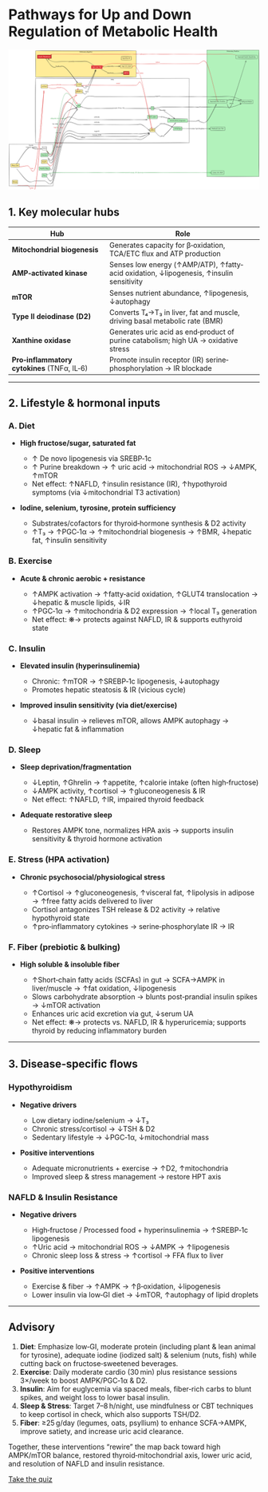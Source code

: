 # Pathways for Up and Down Regulation of Metabolic Health

![Metabolic Pathway](pathway.png)




## 1. Key molecular hubs

| Hub                                         | Role                                                                                    |
| ------------------------------------------- | --------------------------------------------------------------------------------------- |
| **Mitochondrial biogenesis**                | Generates capacity for β‑oxidation, TCA/ETC flux and ATP production                     |
| **AMP‑activated kinase**                    | Senses low energy (↑AMP/ATP), ↑fatty‐acid oxidation, ↓lipogenesis, ↑insulin sensitivity |
| **mTOR**                                    | Senses nutrient abundance, ↑lipogenesis, ↓autophagy                                     |
| **Type II deiodinase (D2)**                 | Converts T₄→T₃ in liver, fat and muscle, driving basal metabolic rate (BMR)             |
| **Xanthine oxidase**                        | Generates uric acid as end‐product of purine catabolism; high UA → oxidative stress     |
| **Pro‑inflammatory cytokines** (TNFα, IL‑6) | Promote insulin receptor (IR) serine‐phosphorylation → IR blockade                      |

---

## 2. Lifestyle & hormonal inputs

### A. Diet

* **High fructose/sugar, saturated fat**

  * ↑ De novo lipogenesis via SREBP‑1c
  * ↑ Purine breakdown → ↑ uric acid → mitochondrial ROS → ↓AMPK, ↑mTOR
  * Net effect: ↑NAFLD, ↑insulin resistance (IR), ↑hypothyroid symptoms (via ↓mitochondrial T3 activation)

* **Iodine, selenium, tyrosine, protein sufficiency**

  * Substrates/cofactors for thyroid‐hormone synthesis & D2 activity
  * ↑T₃ → ↑PGC‑1α → ↑mitochondrial biogenesis → ↑BMR, ↓hepatic fat, ↑insulin sensitivity

### B. Exercise

* **Acute & chronic aerobic + resistance**

  * ↑AMPK activation → ↑fatty‐acid oxidation, ↑GLUT4 translocation → ↓hepatic & muscle lipids, ↓IR
  * ↑PGC‑1α → ↑mitochondria & D2 expression → ↑local T₃ generation
  * Net effect: ❋→ protects against NAFLD, IR & supports euthyroid state

### C. Insulin

* **Elevated insulin (hyperinsulinemia)**

  * Chronic: ↑mTOR → ↑SREBP‑1c lipogenesis, ↓autophagy
  * Promotes hepatic steatosis & IR (vicious cycle)
* **Improved insulin sensitivity (via diet/exercise)**

  * ↓basal insulin → relieves mTOR, allows AMPK autophagy → ↓hepatic fat & inflammation

### D. Sleep

* **Sleep deprivation/fragmentation**

  * ↓Leptin, ↑Ghrelin → ↑appetite, ↑calorie intake (often high‐fructose)
  * ↓AMPK activity, ↑cortisol → ↑gluconeogenesis & IR
  * Net effect: ↑NAFLD, ↑IR, impaired thyroid feedback

* **Adequate restorative sleep**

  * Restores AMPK tone, normalizes HPA axis → supports insulin sensitivity & thyroid hormone activation

### E. Stress (HPA activation)

* **Chronic psychosocial/physiological stress**

  * ↑Cortisol → ↑gluconeogenesis, ↑visceral fat, ↑lipolysis in adipose → ↑free fatty acids delivered to liver
  * Cortisol antagonizes TSH release & D2 activity → relative hypothyroid state
  * ↑pro‑inflammatory cytokines → serine‑phosphorylate IR → IR

### F. Fiber (prebiotic & bulking)

* **High soluble & insoluble fiber**

  * ↑Short‐chain fatty acids (SCFAs) in gut → SCFA→AMPK in liver/muscle → ↑fat oxidation, ↓lipogenesis
  * Slows carbohydrate absorption → blunts post‑prandial insulin spikes → ↓mTOR activation
  * Enhances uric acid excretion via gut, ↓serum UA
  * Net effect: ❋→ protects vs. NAFLD, IR & hyperuricemia; supports thyroid by reducing inflammatory burden

---

## 3. Disease‐specific ﬂows

### Hypothyroidism

* **Negative drivers**

  * Low dietary iodine/selenium → ↓T₃
  * Chronic stress/cortisol → ↓TSH & D2
  * Sedentary lifestyle → ↓PGC‑1α, ↓mitochondrial mass
* **Positive interventions**

  * Adequate micronutrients + exercise → ↑D2, ↑mitochondria
  * Improved sleep & stress management → restore HPT axis

### NAFLD & Insulin Resistance

* **Negative drivers**

  * High‐fructose / Processed food + hyperinsulinemia → ↑SREBP‑1c lipogenesis
  * ↑Uric acid → mitochondrial ROS → ↓AMPK → ↑lipogenesis
  * Chronic sleep loss & stress → ↑cortisol → FFA flux to liver
* **Positive interventions**

  * Exercise & fiber → ↑AMPK → ↑β‐oxidation, ↓lipogenesis
  * Lower insulin via low‑GI diet → ↓mTOR, ↑autophagy of lipid droplets

---


## **Advisory**

1. **Diet**: Emphasize low‑GI, moderate protein (including plant & lean animal for tyrosine), adequate iodine (iodized salt) & selenium (nuts, fish) while cutting back on fructose‑sweetened beverages.
2. **Exercise**: Daily moderate cardio (30 min) plus resistance sessions 3×/week to boost AMPK/PGC‑1α & D2.
3. **Insulin**: Aim for euglycemia via spaced meals, fiber‑rich carbs to blunt spikes, and weight loss to lower basal insulin.
4. **Sleep & Stress**: Target 7–8 h/night, use mindfulness or CBT techniques to keep cortisol in check, which also supports TSH/D2.
5. **Fiber**: ≥25 g/day (legumes, oats, psyllium) to enhance SCFA→AMPK, improve satiety, and increase uric acid clearance.

Together, these interventions “rewire” the map back toward high AMPK/mTOR balance, restored thyroid‐mitochondrial axis, lower uric acid, and resolution of NAFLD and insulin resistance.

[Take the quiz ](good_energy_quiz.html)